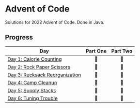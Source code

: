 # Advent of Code

Solutions for 2022 Advent of Code. Done in Java.

## Progress
| Day  | Part One | Part Two | 
|---|:---:|:---:|
| [Day 1: Calorie Counting](https://adventofcode.com/2022/day/1)| 🌟 | 🌟 |
| [Day 2: Rock Paper Scissors](https://adventofcode.com/2022/day/2)| 🌟 | 🌟 |
| [Day 3: Rucksack Reorganization](https://adventofcode.com/2022/day/3)| 🌟 | 🌟 |
| [Day 4: Camp Cleanup](https://adventofcode.com/2022/day/4)| 🌟 | 🌟 |
| [Day 5: Supply Stacks](https://adventofcode.com/2022/day/5)| 🌟 | 🌟 |
| [Day 6: Tuning Trouble](https://adventofcode.com/2022/day/6)| 🌟 | 🌟 |

